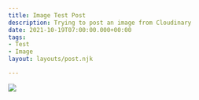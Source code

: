 ```yaml
---
title: Image Test Post
description: Trying to post an image from Cloudinary
date: 2021-10-19T07:00:00.000+00:00
tags:
- Test
- Image
layout: layouts/post.njk

---
```

![](/v1634670207/IMG_4734-2000-px_weuvlr.jpg)